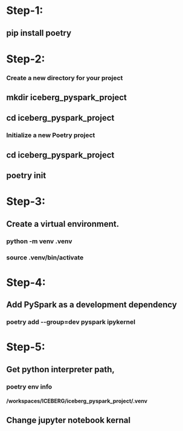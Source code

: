 # Step-1:

## pip install poetry

# Step-2:

### Create a new directory for your project
## mkdir iceberg_pyspark_project
## cd iceberg_pyspark_project

### Initialize a new Poetry project
## cd iceberg_pyspark_project
## poetry init

# Step-3:

## Create a virtual environment.
### python -m venv .venv
### source .venv/bin/activate

# Step-4:

##  Add PySpark as a development dependency
### poetry add --group=dev pyspark ipykernel

# Step-5:

## Get python interpreter path,
### poetry env info
#### /workspaces/ICEBERG/iceberg_pyspark_project/.venv
## Change jupyter notebook kernal






